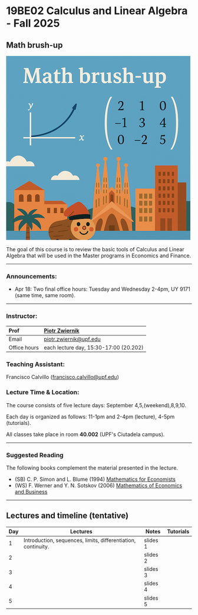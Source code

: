 # 19BE02 Calculus and Linear Algebra - Fall 2025
## Math brush-up
![Course cover](course_cover.png)

The goal of this course is to review the basic tools of Calculus and
Linear Algebra that will be used in the Master programs in
Economics and Finance.
***
### Announcements:
- Apr 18: Two final office hours: Tuesday and Wednesday 2-4pm, UY 9171 (same time, same room). 

***

### Instructor:

| Prof |  [Piotr Zwiernik](https://pzwiernik.github.io/) |
| :--- | :--- |
| Email | piotr.zwiernik@upf.edu |
| Office hours | each lecture day, 15:30-17:00 (20.202) |

### Teaching Assistant:

Francisco Calvillo (francisco.calvillo@upf.edu)

### Lecture Time & Location:

The course consists of five lecture days: September 4,5,(weekend),8,9,10.

Each day is organized as follows: 11-1pm and 2-4pm (lecture), 4-5pm (tutorials).

All classes take place in room **40.002** (UPF's Ciutadela campus).

***

### Suggested Reading
The following books complement the material presented in the lecture.

* (SB) C. P. Simon and L. Blume (1994) [Mathematics for Economists](https://www.academia.edu/download/48636981/Blume-Mathematics-for-Economists.pdf)
* (WS) F. Werner and Y. N. Sotskov (2006) [Mathematics of Economics and Business](https://library.oapen.org/bitstream/handle/20.500.12657/102241/1/9781134319312.pdf)

***

## Lectures and timeline (tentative)

| Day | Lectures  | Notes | Tutorials |  
| --- |  --- | --- | --- | 
| 1 | Introduction, sequences, limits, differentiation, continuity.  | slides 1 |  |  
| 2 |   | slides 2 |  |  
| 3 |   | slides 3 |  |  
| 4 |   | slides 4 |  |  
| 5 |   | slides 5 |  |  
